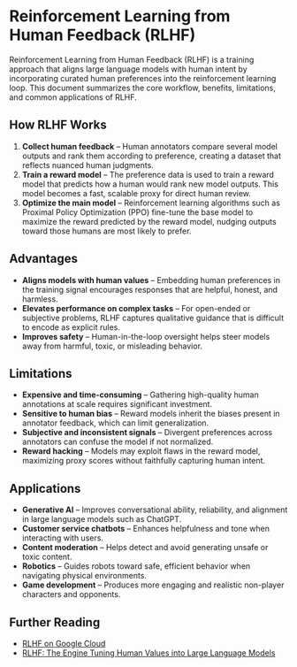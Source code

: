 # Reinforcement Learning from Human Feedback (RLHF)

Reinforcement Learning from Human Feedback (RLHF) is a training approach that
aligns large language models with human intent by incorporating curated human
preferences into the reinforcement learning loop. This document summarizes the
core workflow, benefits, limitations, and common applications of RLHF.

## How RLHF Works

1. **Collect human feedback** – Human annotators compare several model outputs
   and rank them according to preference, creating a dataset that reflects
   nuanced human judgments.
2. **Train a reward model** – The preference data is used to train a reward
   model that predicts how a human would rank new model outputs. This model
   becomes a fast, scalable proxy for direct human review.
3. **Optimize the main model** – Reinforcement learning algorithms such as
   Proximal Policy Optimization (PPO) fine-tune the base model to maximize the
   reward predicted by the reward model, nudging outputs toward those humans are
   most likely to prefer.

## Advantages

- **Aligns models with human values** – Embedding human preferences in the
  training signal encourages responses that are helpful, honest, and harmless.
- **Elevates performance on complex tasks** – For open-ended or subjective
  problems, RLHF captures qualitative guidance that is difficult to encode as
  explicit rules.
- **Improves safety** – Human-in-the-loop oversight helps steer models away from
  harmful, toxic, or misleading behavior.

## Limitations

- **Expensive and time-consuming** – Gathering high-quality human annotations at
  scale requires significant investment.
- **Sensitive to human bias** – Reward models inherit the biases present in
  annotator feedback, which can limit generalization.
- **Subjective and inconsistent signals** – Divergent preferences across
  annotators can confuse the model if not normalized.
- **Reward hacking** – Models may exploit flaws in the reward model, maximizing
  proxy scores without faithfully capturing human intent.

## Applications

- **Generative AI** – Improves conversational ability, reliability, and
  alignment in large language models such as ChatGPT.
- **Customer service chatbots** – Enhances helpfulness and tone when interacting
  with users.
- **Content moderation** – Helps detect and avoid generating unsafe or toxic
  content.
- **Robotics** – Guides robots toward safe, efficient behavior when navigating
  physical environments.
- **Game development** – Produces more engaging and realistic non-player
  characters and opponents.

## Further Reading

- [RLHF on Google Cloud](https://cloud.google.com/blog/products/ai-machine-learning/rlhf-on-google-cloud)
- [RLHF: The Engine Tuning Human Values into Large Language Models](https://ai.googleblog.com/2023/11/rlhf-engine-tuning-human-values-into.html)
